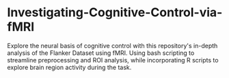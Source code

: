 # Investigating-Cognitive-Control-via-fMRI
Explore the neural basis of cognitive control with this repository's in-depth analysis of the Flanker Dataset using fMRI. Using  bash scripting to streamline preprocessing and ROI analysis, while incorporating R scripts to explore brain region activity during the task.
